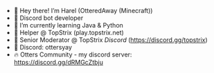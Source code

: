 - 👋 Hey there! I’m Harel (OtteredAway (Minecraft))
- 🌟 Discord bot developer
- 🏫 I’m currently learning Java & Python
- 🎻 Helper @ TopStrix (play.topstrix.net)
- 🎻 Senior Moderator @ TopStrix *Discord* (https://discord.gg/topstrix)
- 🎼 Discord: ottersyay
- 🔥 Otters Community - my discord server: https://discord.gg/dRMGcZtbju

<!---
OttersYaY/OttersYaY is a ✨ special ✨ repository because its `README.md` (this file) appears on your GitHub profile.
You can click the Preview link to take a look at your changes.
--->
